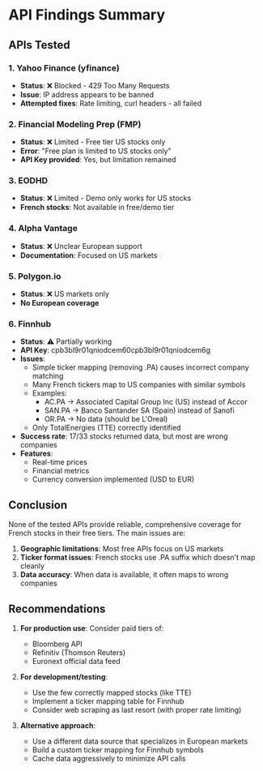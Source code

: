 # API Findings Summary

## APIs Tested

### 1. Yahoo Finance (yfinance)
- **Status**: ❌ Blocked - 429 Too Many Requests
- **Issue**: IP address appears to be banned
- **Attempted fixes**: Rate limiting, curl headers - all failed

### 2. Financial Modeling Prep (FMP)
- **Status**: ❌ Limited - Free tier US stocks only
- **Error**: "Free plan is limited to US stocks only"
- **API Key provided**: Yes, but limitation remained

### 3. EODHD
- **Status**: ❌ Limited - Demo only works for US stocks
- **French stocks**: Not available in free/demo tier

### 4. Alpha Vantage
- **Status**: ❌ Unclear European support
- **Documentation**: Focused on US markets

### 5. Polygon.io
- **Status**: ❌ US markets only
- **No European coverage**

### 6. Finnhub
- **Status**: ⚠️ Partially working
- **API Key**: cpb3bl9r01qniodcem60cpb3bl9r01qniodcem6g
- **Issues**:
  - Simple ticker mapping (removing .PA) causes incorrect company matching
  - Many French tickers map to US companies with similar symbols
  - Examples:
    - AC.PA → Associated Capital Group Inc (US) instead of Accor
    - SAN.PA → Banco Santander SA (Spain) instead of Sanofi
    - OR.PA → No data (should be L'Oreal)
  - Only TotalEnergies (TTE) correctly identified
- **Success rate**: 17/33 stocks returned data, but most are wrong companies
- **Features**: 
  - Real-time prices
  - Financial metrics
  - Currency conversion implemented (USD to EUR)

## Conclusion

None of the tested APIs provide reliable, comprehensive coverage for French stocks in their free tiers. The main issues are:

1. **Geographic limitations**: Most free APIs focus on US markets
2. **Ticker format issues**: French stocks use .PA suffix which doesn't map cleanly
3. **Data accuracy**: When data is available, it often maps to wrong companies

## Recommendations

1. **For production use**: Consider paid tiers of:
   - Bloomberg API
   - Refinitiv (Thomson Reuters)
   - Euronext official data feed
   
2. **For development/testing**: 
   - Use the few correctly mapped stocks (like TTE)
   - Implement a ticker mapping table for Finnhub
   - Consider web scraping as last resort (with proper rate limiting)

3. **Alternative approach**:
   - Use a different data source that specializes in European markets
   - Build a custom ticker mapping for Finnhub symbols
   - Cache data aggressively to minimize API calls